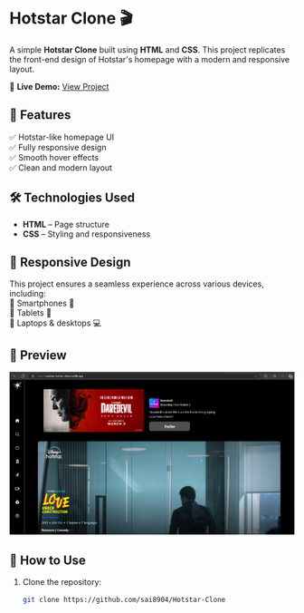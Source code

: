 # Hotstar Clone 🎬  

A simple **Hotstar Clone** built using **HTML** and **CSS**. This project replicates the front-end design of Hotstar's homepage with a modern and responsive layout.  

🔗 **Live Demo:** [View Project](https://saikiran-hotstar-clone.netlify.app/)  

## 🚀 Features  
✅ Hotstar-like homepage UI  
✅ Fully responsive design  
✅ Smooth hover effects  
✅ Clean and modern layout  

## 🛠️ Technologies Used  
- **HTML** – Page structure  
- **CSS** – Styling and responsiveness  

## 📱 Responsive Design  
This project ensures a seamless experience across various devices, including:  
📌 Smartphones 📱  
📌 Tablets 📲  
📌 Laptops & desktops 💻  

## 📸 Preview  
![Project Preview](https://github.com/sai8904/Hotstar-Clone/blob/main/Screenshot%202025-04-04%20232838.png)  

## 📂 How to Use  
1. Clone the repository:  
   ```sh
   git clone https://github.com/sai8904/Hotstar-Clone
